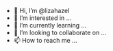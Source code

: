 - 👋 Hi, I’m @lizahazel
- 👀 I’m interested in ...
- 🌱 I’m currently learning ...
- 💞️ I’m looking to collaborate on ...
- 📫 How to reach me ...

<!---
lizahazel/lizahazel is a ✨ special ✨ repository because its `README.md` (this file) appears on your GitHub profile.
You can click the Preview link to take a look at your changes.
--->
